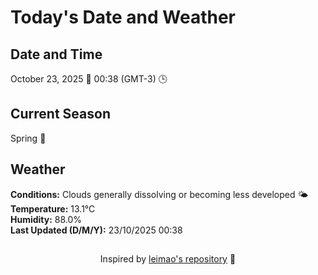  # Today's Date and Weather
    
## Date and Time
October 23, 2025 📅
00:38 (GMT-3) 🕒

## Current Season
Spring 🌸
## Weather 
**Conditions:** Clouds generally dissolving or becoming less developed 🌤
**Temperature:** 13.1°C  
**Humidity:** 88.0%  
**Last Updated (D/M/Y):** 23/10/2025 00:38
##
<div align="center">Inspired by <a href="https://github.com/leimao/What-Is-The-Date-Today">leimao's repository</a> 🌱</div>
